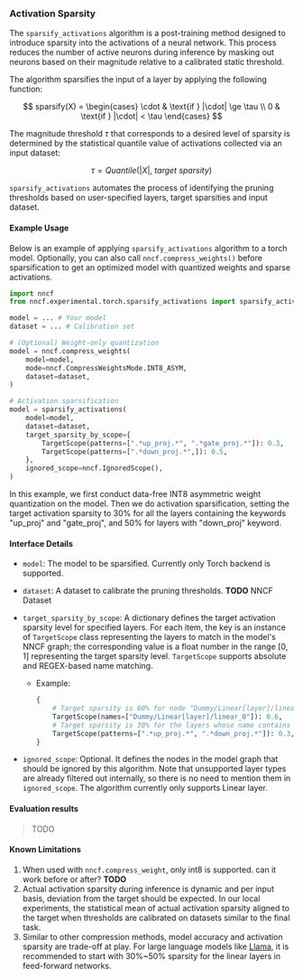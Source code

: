 ### Activation Sparsity

The `sparsify_activations` algorithm is a post-training method designed to introduce sparsity into the activations of a neural network. This process reduces the number of active neurons during inference by masking out neurons based on their magnitude relative to a calibrated static threshold.

The algorithm sparsifies the input of a layer by applying the following function:

$$ 
sparsify(X) = 
\begin{cases} 
\cdot & \text{if } |\cdot| \ge \tau \\
0 & \text{if } |\cdot| < \tau 
\end{cases}
$$

The magnitude threshold $\tau$ that corresponds to a desired level of sparsity is determined by the statistical quantile value of activations collected via an input dataset:

$$
\tau = Quantile(|X|,\ target\ sparsity)
$$

`sparsify_activations` automates the process of identifying the pruning thresholds based on user-specified layers, target sparsities and input dataset.

#### Example Usage

Below is an example of applying `sparsify_activations` algorithm to a torch model. Optionally, you can also call `nncf.compress_weights()` before sparsification to get an optimized model with quantized weights and sparse activations.

```python
import nncf
from nncf.experimental.torch.sparsify_activations import sparsify_activations, TargetScope

model = ... # Your model
dataset = ... # Calibration set

# (Optional) Weight-only quantization
model = nncf.compress_weights(
    model=model,
    mode=nncf.CompressWeightsMode.INT8_ASYM,
    dataset=dataset,
)

# Activation sparsification
model = sparsify_activations(
    model=model,
    dataset=dataset,
    target_sparsity_by_scope={
        TargetScope(patterns=[".*up_proj.*", ".*gate_proj.*"]): 0.3,
        TargetScope(patterns=[".*down_proj.*",]): 0.5,
    },
    ignored_scope=nncf.IgnoredScope(),
)
```

In this example, we first conduct data-free INT8 asymmetric weight quantization on the model. Then we do activation sparsification, setting the target activation sparsity to 30% for all the layers containing the keywords "up_proj" and "gate_proj", and 50% for layers with "down_proj" keyword.

#### Interface Details

- `model`: The model to be sparsified. Currently only Torch backend is supported.
- `dataset`: A dataset to calibrate the pruning thresholds. **TODO** NNCF Dataset
- `target_sparsity_by_scope`: A dictionary defines the target activation sparsity level for specified layers. For each item, the key is an instance of `TargetScope` class representing the layers to match in the model's NNCF graph; the corresponding value is a float number in the range [0, 1] representing the target sparsity level. `TargetScope` supports absolute and REGEX-based name matching.

  - Example:

    ```python
    {
        # Target sparsity is 60% for node "Dummy/Linear[layer]/linear_0" in the model graph
        TargetScope(names=["Dummy/Linear[layer]/linear_0"]): 0.6,
        # Target sparsity is 30% for the layers whose name contains "up_proj" or "down_proj".
        TargetScope(patterns=[".*up_proj.*", ".*down_proj.*"]): 0.3,
    }
    ```

- `ignored_scope`: Optional. It defines the nodes in the model graph that should be ignored by this algorithm. Note that unsupported layer types are already filtered out internally, so there is no need to mention them in `ignored_scope`. The algorithm currently only supports Linear layer.


#### Evaluation results
> TODO

#### Known Limitations

1. When used with `nncf.compress_weight`,  only int8 is supported. can it work before or after? **TODO**
2. Actual activation sparsity during inference is dynamic and per input basis, deviation from the target should be expected. In our local experiments, the statistical mean of actual activation sparsity aligned to the target when thresholds are calibrated on datasets similar to the final task.
3. Similar to other compression methods, model accuracy and activation sparsity are trade-off at play. For large language models like [Llama](https://llama.meta.com), it is recommended to start with 30%~50% sparsity for the linear layers in feed-forward networks.
